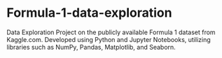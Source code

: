 # Formula-1-data-exploration
Data Exploration Project on the publicly available Formula 1 dataset from Kaggle.com. Developed using Python and Jupyter Notebooks, utilizing libraries such as NumPy, Pandas, Matplotlib, and Seaborn.
